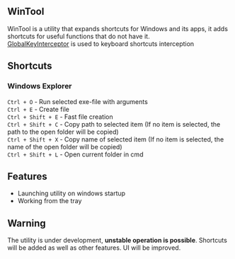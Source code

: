 ## WinTool

WinTool is a utility that expands shortcuts for Windows and its apps, it adds shortcuts for useful functions that do not have it.
<br>[GlobalKeyInterceptor](https://github.com/arcanexhoax/GlobalKeyInterceptor) is used to keyboard shortcuts interception

## Shortcuts
### Windows Explorer
`Ctrl + O` - Run selected exe-file with arguments
<br>`Ctrl + E` - Create file
<br>`Ctrl + Shift + E` - Fast file creation
<br>`Ctrl + Shift + C` - Copy path to selected item (If no item is selected, the path to the open folder will be copied)
<br>`Ctrl + Shift + X` - Copy name of selected item (If no item is selected, the name of the open folder will be copied)
<br>`Ctrl + Shift + L` - Open current folder in cmd

## Features
- Launching utility on windows startup
- Working from the tray

## Warning
The utility is under development, **unstable operation is possible**. Shortcuts will be added as well as other features. UI will be improved.
